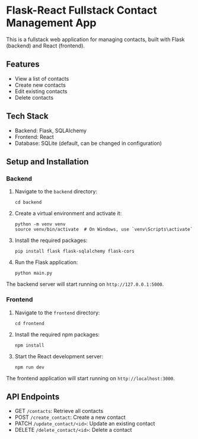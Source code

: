 # Flask-React Fullstack Contact Management App

This is a fullstack web application for managing contacts, built with Flask (backend) and React (frontend).

## Features

- View a list of contacts
- Create new contacts
- Edit existing contacts
- Delete contacts

## Tech Stack

- Backend: Flask, SQLAlchemy
- Frontend: React
- Database: SQLite (default, can be changed in configuration)

## Setup and Installation

### Backend

1. Navigate to the `backend` directory:
   ```
   cd backend
   ```

2. Create a virtual environment and activate it:
   ```
   python -m venv venv
   source venv/bin/activate  # On Windows, use `venv\Scripts\activate`
   ```

3. Install the required packages:
   ```
   pip install flask flask-sqlalchemy flask-cors
   ```

4. Run the Flask application:
   ```
   python main.py
   ```

The backend server will start running on `http://127.0.0.1:5000`.

### Frontend

1. Navigate to the `frontend` directory:
   ```
   cd frontend
   ```

2. Install the required npm packages:
   ```
   npm install
   ```

3. Start the React development server:
   ```
   npm run dev
   ```

The frontend application will start running on `http://localhost:3000`.

## API Endpoints

- GET `/contacts`: Retrieve all contacts
- POST `/create_contact`: Create a new contact
- PATCH `/update_contact/<id>`: Update an existing contact
- DELETE `/delete_contact/<id>`: Delete a contact



